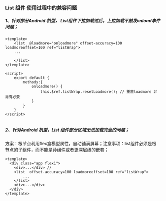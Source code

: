 ### List 组件 使用过程中的兼容问题

##### 1、针对部分Android 机型， List组件下拉加载过后，上拉加载不触发onload事件问题；

```
<template>
	<list  @loadmore="onloadmore" offset-accuracy=100 loadmoreoffset=100 ref="listWrap">
	...
		
	</list>
</template>	

<script>
	export default {
        methods:{
            onloadmore() {
                this.$ref.listWrap.resetLoadmore(); // 重置loadmore 非常有必要
            }
        }
	} 
</script>
	
```

#####  2、针对Android 机型，List 组件部分区域无法加载完全的问题；

方案：根节点利用flex盒模型属性，自动铺满屏幕；注意事项：list组件必须是根节点的子组件，而不能是孙组件或者更深层级的嵌套；

```
<template>
  <div class="app flex1">
  	<div>...</div> // 
    <list  offset-accuracy=100 loadmoreoffset=100 ref="listWrap">
        ...
    </list>
    <div>...</div>
  </div>
</template>	
```

